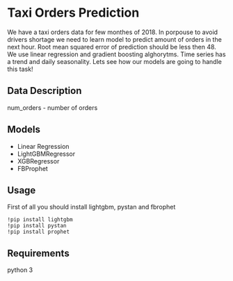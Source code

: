 # Taxi Orders Prediction

We have a taxi orders data for few monthes of 2018. In porpouse to avoid drivers shortage we need to learn model to predict amount of orders in the next hour. Root mean squared error of prediction should be less then 48. We use linear regression and gradient boosting alghorytms. Time series has a trend and daily seasonality. Lets see how our models are going to handle this task!

## Data Description

num_orders - number of orders

## Models
- Linear Regression
- LightGBMRegressor
- XGBRegressor
- FBProphet

## Usage
First of all you should install lightgbm, pystan and fbrophet

```
!pip install lightgbm
!pip install pystan
!pip install prophet
```

## Requirements
python 3
